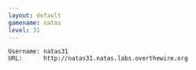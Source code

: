 ```yaml
---
layout: default
gamename: natas
level: 31
---
```

    Username: natas31
    URL:      http://natas31.natas.labs.overthewire.org
